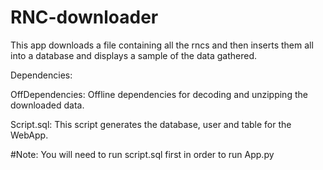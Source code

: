 # RNC-downloader
This app downloads a file containing all the rncs and then inserts them all into a database and displays a sample 
of the data gathered.

Dependencies:

OffDependencies: Offline dependencies for decoding and unzipping the downloaded data.

Script.sql: This script generates the database, user and table for the WebApp.
  
  
  #Note:
  You will need to run script.sql first in order to run App.py
